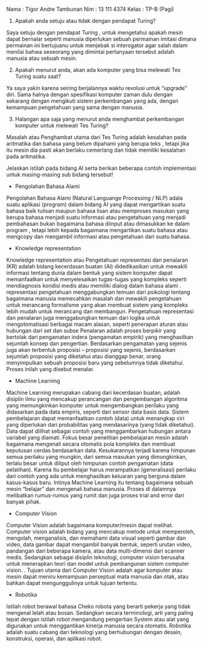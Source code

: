 # 
Nama : Tigor Andre Tambunan
Nim : 13 111 4374 
Kelas : TP-B (Pagi) 

1. Apakah anda setuju atau tidak dengan pendapat Turing? 

Saya setuju dengan pendapat Turing , untuk mengetahui apakah mesin dapat bernalar seperti manusia diperlukan sebuah permainan imitasi dimana permainan ini bertujuanu untuk menjebak si interogator agar salah dalam menilai bahwa seseorang yang dimintai pertanyaan tersebut adalah manusia atau sebuah mesin. 

2. Apakah menurut anda, akan ada komputer yang bisa melewati Tes Turing suatu saat? 

Ya saya yakin karena seiring berjalannya waktu revolusi untuk “upgrade” diri. Sama halnya dengan spesifikasi komputer zaman dulu dengan sekarang dengan mengikuti sistem perkembangan yang ada, dengan kemampuan pengetahuan yang sama dengan manusia. 

3. Halangan apa saja yang menurut anda menghambat perkembangan komputer untuk melewati Tes Turing? 
	
Masalah atau Penghambat utama dari Tes Turing adalah  kesalahan pada aritmatika dan bahasa yang belum dipahami yang berupa teks  , tetapi jika itu mesin dia pasti akan berlaku cemerlang dan tidak memiliki kesalahan pada aritmatika.

Jelaskan istilah pada bidang AI serta berikan beberapa contoh implementasi untuk masing-masing sub bidang tersebut!
 
- Pengolahan Bahasa Alami 

Pengolahan Bahasa Alami (Natural Languange Processing / NLP) adala suatu aplikasi (program) dalam bidang AI yang dapat mengartikan suatu bahasa baik tulisan maupun bahasa lisan atau memproses masukan yang berupa bahasa menjadi suatu informasi atau pengetahuan yang menjadi pembahasan bukan bagaimana bahasa diinput atau dimasukkan ke dalam program , tetapi lebih kepada bagaimana mengartikan suatu bahasa atau mengcopy dan mengambil informasi atau pengetahuan dari suatu bahasa. 

- Knowledge representation 

Knowledge representation atau Pengetahuan representasi dan penalaran (KR) adalah bidang kecerdasan buatan (AI) didedikasikan untuk mewakili informasi tentang dunia dalam bentuk yang sistem komputer dapat memanfaatkan untuk menyelesaikan tugas-tugas yang kompleks seperti mendiagnosis kondisi medis atau memiliki dialog dalam bahasa alami . representasi pengetahuan menggabungkan temuan dari psikologi tentang bagaimana manusia memecahkan masalah dan mewakili pengetahuan untuk merancang formalisme yang akan membuat sistem yang kompleks lebih mudah untuk merancang dan membangun. Pengetahuan representasi dan penalaran juga menggabungkan temuan dari logika untuk mengotomatisasi berbagai macam alasan, seperti penerapan aturan atau hubungan dari set dan subse
Penalaran adalah proses berpikir yang bertolak dari pengamatan indera (pengamatan empirik) yang menghasilkan sejumlah konsep dan pengertian. Berdasarkan pengamatan yang sejenis juga akan terbentuk proposisi – proposisi yang sejenis, berdasarkan sejumlah proposisi yang diketahui atau dianggap benar, orang menyimpulkan sebuah proposisi baru yang sebelumnya tidak diketahui. Proses inilah yang disebut menalar. 

- Machine Learning
 
Machine Learning merupakan cabang dari kecerdasan buatan, adalah disiplin ilmu yang mencakup perancangan dan pengembangan algoritma yang memungkinkan komputer untuk mengembangkan perilaku yang didasarkan pada data empiris, seperti dari sensor data basis data. Sistem pembelajaran dapat memanfaatkan contoh (data) untuk menangkap ciri yang diperlukan dari probabilitas yang mendasarinya (yang tidak diketahui). Data dapat dilihat sebagai contoh yang menggambarkan hubungan antara variabel yang diamati. Fokus besar penelitian pembelajaran mesin adalah bagaimana mengenali secara otomatis pola kompleks dan membuat keputusan cerdas berdasarkan data. Kesukarannya terjadi karena himpunan semua perilaku yang mungkin, dari semua masukan yang dimungkinkan, terlalu besar untuk diliput oleh himpunan contoh pengamatan (data pelatihan). Karena itu pembelajar harus merampatkan (generalisasi) perilaku dari contoh yang ada untuk menghasilkan keluaran yang berguna dalam kasus-kasus baru.
Intinya Machine Learning itu tentang bagaimana sebuah mesin “belajar” dan mengenali bahasa manusia. Proses di dalamnya melibatkan rumus-rumus yang rumit dan juga proses trial and error dari banyak pihak. 

- Computer Vision 

Computer Vision adalah bagaimana komputer/mesin dapat melihat. Computer vision adalah bidang yang mencakup metode untuk memperoleh, mengolah, menganalisis, dan memahami data visual seperti gambar dan video, data gambar dapat mengambil banyak bentuk, seperti urutan video, pandangan dari beberapa kamera, atau data multi-dimensi dari scanner medis. Sedangkan sebagai disiplin teknologi, computer vision berusaha untuk menerapkan teori dan model untuk pembangunan sistem computer vision. 
. Tujuan utama dari Computer Vision adalah agar komputer atau mesin dapat meniru kemampuan perseptual mata manusia dan otak, atau bahkan dapat mengunggulinya untuk tujuan tertentu.

- Robotika 

Istilah robot berawal bahasa Cheko robota yang berarti pekerja yang tidak mengenal lelah atau bosan. Sedangkan secara terminologi, arti yang paling tepat dengan istilah robot mengandung pengertian System atau alat yang digunakan untuk menggantikan kinerja manusia secara otomatis. Robotika adalah suatu cabang dari teknologi yang berhubungan dengan desain, konstruksi, operasi, dan aplikasi robot.
